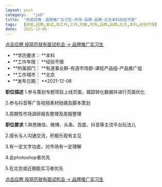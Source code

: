 ```yaml
---
layout:	post
category:	"job"
title:	"网易招聘：品牌推广实习生-市场-品牌-品牌-北京本科经验不限"
tags:	[网易,招聘,面试,找工作,工作,内推,市场,品牌,品牌,北京,本科,经验不限]
date:	2021-12-06
---
```


[点击应聘 投简历就有面试机会 -> 品牌推广实习生](http://mobile.bole.netease.com/bole/boleDetail?id=25685&employeeId=346f03c3cda5f04c&key=all)



- **学历要求： **本科
- **工作年限： **经验不限
- **所属部门： **有道事业群-有道市场部-课程产品组-产品推广组
- **工作城市： **北京
- **发布日期： **2021-12-06



**职位描述**
1.参与策划专题项目上线页面，跟踪转化数据并进行页面优化

2.参与抖音等广告视频素材拍摄及脚本策划

3.周期性市场调研报告整理及周报整理



**职位要求**
1.熟悉微信、微博、头条、百度、抖音等主流平台玩法儿

2.擅长与人沟通交流，积极乐观有主见

3.有一定文字功底，对市场有一定理解

4.会photoshop者优先

5.在北京或近期能实习者优先



[点击应聘 投简历就有面试机会 -> 品牌推广实习生](http://mobile.bole.netease.com/bole/boleDetail?id=25685&employeeId=346f03c3cda5f04c&key=all)